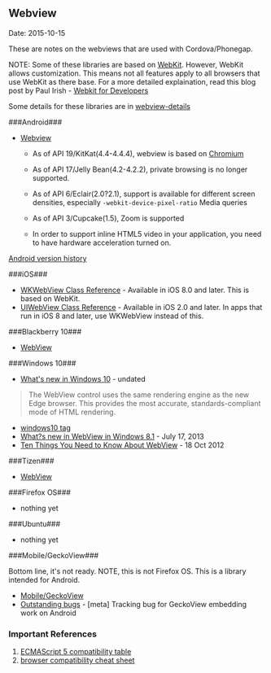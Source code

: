 ## Webview ##
Date: 2015-10-15

These are notes on the webviews that are used with Cordova/Phonegap.

NOTE: Some of these libraries are based on [WebKit](https://www.webkit.org/). However, WebKit allows customization. This means not all features apply to all browsers that use WebKit as there base. For a more detailed explaination, read this blog post by Paul Irish - [Webkit for Developers](http://www.paulirish.com/2013/webkit-for-developers/)

Some details for these libraries are in [webview-details](webview-details.md)

###Android###

- [Webview](http://developer.android.com/reference/android/webkit/WebView.html)
  - As of API 19/KitKat(4.4-4.4.4), webview is based on [Chromium](http://www.chromium.org/Home)
  - As of API 17/Jelly Bean(4.2-4.2.2), private browsing is no longer supported.
  - As of API 6/Eclair(2.0?2.1), support is available for different screen densities, especially `-webkit-device-pixel-ratio` Media queries
  - As of API 3/Cupcake(1.5), Zoom is supported

  - In order to support inline HTML5 video in your application, you need to have hardware acceleration turned on.

[Android version history](https://en.wikipedia.org/wiki/Android_version_history)

###iOS###

- [WKWebView Class Reference](https://developer.apple.com/library/ios/documentation/WebKit/Reference/WKWebView_Ref/) - Available in iOS 8.0 and later. This is based on WebKit.
- [UIWebView Class Reference](https://developer.apple.com/library/ios/documentation/UIKit/Reference/UIWebView_Class/) - Available in iOS 2.0 and later. In apps that run in iOS 8 and later, use WKWebView instead of this.

###Blackberry 10###

- [WebView](https://developer.blackberry.com/native/reference/cascades/bb__cascades__webview.html)

###Windows 10###

- [What's new in Windows 10](https://dev.windows.com/en-us/getstarted/whats-new-windows-10#web) - undated

> The WebView control uses the same rendering engine as the new Edge browser. This provides the most accurate, standards-compliant mode of HTML rendering.

- [windows10 tag](http://blogs.windows.com/buildingapps/tag/windows-10/)
- [What?s new in WebView in Windows 8.1](https://blogs.windows.com/buildingapps/2013/07/17/whats-new-in-webview-in-windows-8-1/) - July 17, 2013
- [Ten Things You Need to Know About WebView](http://blogs.msdn.com/b/wsdevsol/archive/2012/10/18/nine-things-you-need-to-know-about-webview.aspx) - 18 Oct 2012

###Tizen###

- [WebView](https://developer.tizen.org/community/tip-tech/launching-tizen-applications-on-android-platform)

###Firefox OS###

- nothing yet

###Ubuntu###

- nothing yet

###Mobile/GeckoView###

 Bottom line, it's not ready. NOTE, this is not Firefox OS. This is a library intended for Android.

- [Mobile/GeckoView](https://wiki.mozilla.org/Mobile/GeckoView)
- [Outstanding bugs](https://bugzilla.mozilla.org/show_bug.cgi?id=880107) - [meta] Tracking bug for GeckoView embedding work on Android

### Important References ###

1. [ECMAScript 5 compatibility table](http://kangax.github.io/compat-table/es5/)
2. [browser compatibility cheat sheet](http://sheet.shiar.nl/browser)



